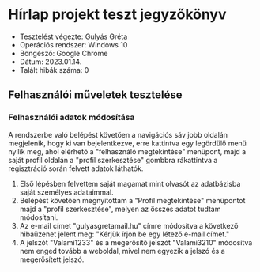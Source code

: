 # Hírlap projekt teszt jegyzőkönyv

- Tesztelést végezte: Gulyás Gréta
- Operációs rendszer: Windows 10
- Böngésző: Google Chrome
- Dátum: 2023.01.14.
- Talált hibák száma: 0

## Felhasználói műveletek tesztelése
### Felhasználói adatok módosítása

A rendszerbe való belépést követően a navigációs sáv jobb oldalán megjelenik, hogy ki van bejelentkezve, erre kattintva egy legördülő menü nyílik meg, ahol elérhető a "felhasználó megtekintése" menüpont, majd a saját profil oldalán a "profil szerkesztése" gombbra rákattintva a regisztráció során felvett adatok láthatók.

1. Első lépésben felvettem saját magamat mint olvasót az adatbázisba saját személyes adataimmal.
2. Belépést követően megnyitottam a "Profil megtekintése" menüpontot majd a "profil szerkesztése", melyen az összes adatot tudtam módosítani.
3. Az e-mail címet "gulyasgretamail.hu" címre módosítva a következő hibaüzenet jelent meg: "Kérjük írjon be egy létező e-mail címet."
4. A jelszót "Valami1233" és a megerősítő jelszót "Valami3210" módosítva nem enged tovább a weboldal, mivel nem egyezik a jelszó és a megerősített jelszó.
